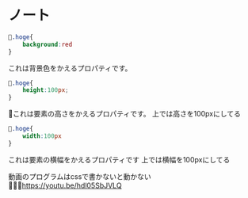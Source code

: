 # ノート

```css
.hoge{
    background:red
}
```
これは背景色をかえるプロパティです。

```css
.hoge{
    height:100px;
}
```
これは要素の高さをかえるプロパティです。
上では高さを100pxにしてる


```css
.hoge{
    width:100px
}
```
これは要素の横幅をかえるプロパティです
上では横幅を100pxにしてる

動画のプログラムはcssで書かないと動かない
https://youtu.be/hdl05SbJVLQ

